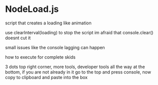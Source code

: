 # NodeLoad.js
script that creates a loading like animation

use clearInterval(loading) to stop the script im afraid that console.clear() doesnt cut it

small issues like the console lagging can happen

how to execute for complete skids 

3 dots top right corner, more tools, developer tools all the way at the bottom, if you are not already in it go to the top and press console, now copy to clipboard and paste into the box

